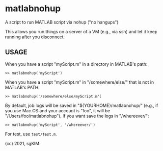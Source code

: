# matlabnohup
A script to run MATLAB script via nohup ("no hangups")

This allows you run things on a server of a VM (e.g., via ssh) and let it keep running after you disconnect.

## USAGE
When you have a script "myScript.m" in a directory in MATLAB's path:
```
>> matlabnohup('myScript')
```

When you have a script "myScript.m" in "/somewhere/else/" that is not in MATLAB's PATH:
```
>> matlabnohup('/somewhere/else/myScript.m')
```

By default, job logs will be saved in "${YOURHOME}/matlabnohup/" (e.g., if you use Mac OS and your account is "foo", it will be "/Users/foo/matlabnohup"). If you want save the logs in "/whereever/":
```
>> matlabnohup('myScript', '/whereever/')
```

For test, use `test/test.m`.

(cc) 2021, sgKIM.
